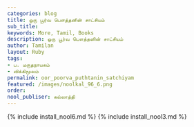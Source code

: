 ```yaml
---
categories: blog
title: ஒரு பூர்வ பௌத்தனின் சாட்சியம்
sub_title: 
keywords: More, Tamil, Books
description: ஒரு பூர்வ பௌத்தனின் சாட்சியம்
author: Tamilan
layout: Ruby
tags:
- ப. மருதநாயகம்
- விக்கிமூலம்
permalink: oor_poorva_puthtanin_satchiyam
featured: /images/noolkal_96_6.png
order: 
nool_publiser: கல்லாத்தி
---
```

{% include install_nool6.md %}
{% include install_nool3.md %}
